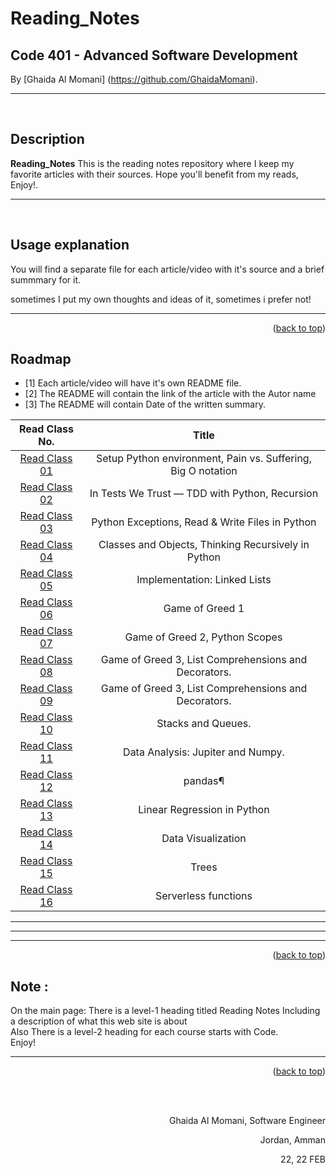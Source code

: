 # Reading_Notes
## Code 401 - Advanced Software Development
<!-- This is the reading notes repository where I keep my favorite articles with their sources.
       
       Hope you'll benefit from my reads, Enjoy!
-->




By [Ghaida Al Momani] (https://github.com/GhaidaMomani).
<br/>
<hr/>
<br/>


## Description
**Reading_Notes** 
This is the reading notes repository where I keep my favorite articles with their sources.
                   Hope you'll benefit from my reads, Enjoy!.



<hr/>
<br/>


## Usage explanation


You will find a separate file for each article/video with it's source and a brief summmary for it.

sometimes I put my own thoughts and ideas of it, sometimes i prefer not!


<hr/>
    <p align="right">(<a href="#top">back to top</a>)</p>

<!-- ROADMAP -->
## Roadmap

- [1] Each article/video will have it's own README file.
- [2] The README will contain the link of the article with the Autor name
- [3] The README will contain Date of the written summary.

|Read Class No. | Title       |
 |:---------: |:--------------:|
 |[Read Class 01](https://ghaidamomani.github.io/Reading_Notes/Code401_AdvancedSoftwareDevelopment/ReadClass01/readclass01)|Setup Python environment, Pain vs. Suffering, Big O notation
 |[Read Class 02](https://ghaidamomani.github.io/Reading_Notes/Code401_AdvancedSoftwareDevelopment/ReadClass02/readclass02)|In Tests We Trust — TDD with Python, Recursion
 |[Read Class 03](https://ghaidamomani.github.io/Reading_Notes/Code401_AdvancedSoftwareDevelopment/ReadClass03/readclass03)|Python Exceptions, Read & Write Files in Python
 |[Read Class 04](https://ghaidamomani.github.io/Reading_Notes/Code401_AdvancedSoftwareDevelopment/ReadClass04/ReadClass04)|Classes and Objects, Thinking Recursively in Python 
 |[Read Class 05](https://ghaidamomani.github.io/Reading_Notes/Code401_AdvancedSoftwareDevelopment/ReadClass05/ReadClass05)| Implementation: Linked Lists
 |[Read Class 06](https://ghaidamomani.github.io/Reading_Notes/Code401_AdvancedSoftwareDevelopment/ReadClass06/ReadClass06)| Game of Greed 1
|[Read Class 07](https://ghaidamomani.github.io/Reading_Notes/Code401_AdvancedSoftwareDevelopment/ReadClass07/ReadCode07)| Game of Greed 2, Python Scopes
|[Read Class 08 ](https://ghaidamomani.github.io/Reading_Notes/Code401_AdvancedSoftwareDevelopment/ReadClass08/ReadClass08)| Game of Greed 3, List Comprehensions and Decorators.
|[Read Class 09 ](https://ghaidamomani.github.io/Reading_Notes/Code401_AdvancedSoftwareDevelopment/ReadClass09/ReadClass09)| Game of Greed 3, List Comprehensions and Decorators.
|[Read Class 10 ](https://ghaidamomani.github.io/Reading_Notes/Code401_AdvancedSoftwareDevelopment/ReadClass10/ReadClass10)| Stacks and Queues.
|[Read Class 11 ](https://ghaidamomani.github.io/Reading_Notes/Code401_AdvancedSoftwareDevelopment/ReadClass11/ReadClass11)| Data Analysis: Jupiter and Numpy.
|[Read Class 12 ](https://ghaidamomani.github.io/Reading_Notes/Code401_AdvancedSoftwareDevelopment/ReadClass12/ReadClass12)| pandas¶
|[Read Class 13 ](https://ghaidamomani.github.io/Reading_Notes/Code401_AdvancedSoftwareDevelopment/ReadClass13/ReadClass13)|Linear Regression in Python
|[Read Class 14 ](https://ghaidamomani.github.io/Reading_Notes/Code401_AdvancedSoftwareDevelopment/ReadClass14/ReadClass14)|Data Visualization 
|[Read Class 15 ](https://ghaidamomani.github.io/Reading_Notes/Code401_AdvancedSoftwareDevelopment/ReadClass15/ReadClass15)|Trees
|[Read Class 16 ](https://ghaidamomani.github.io/Reading_Notes/Code401_AdvancedSoftwareDevelopment/ReadClass16/ReadClass16)|Serverless functions
<hr/>
<hr/>
<hr/>

<p align="right">(<a href="#top">back to top</a>)</p>



## Note :
   On the main page:
There is a level-1 heading titled Reading Notes
Including a description of what this web site is about<br/>
Also There is a level-2 heading for each course starts with Code.
<br/>
Enjoy!
 
<hr/>
    <p align="right">(<a href="#top">back to top</a>)</p>





  <br/><br/>

<p align="right">Ghaida Al Momani, Software Engineer</p>
<p align="right">Jordan, Amman</p>
  <p align="right">22, 22 FEB </p>
